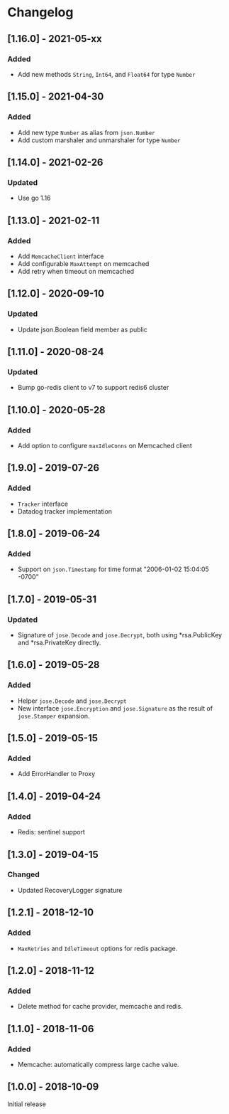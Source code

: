 # Changelog

## [1.16.0] - 2021-05-xx

### Added

- Add new methods `String`, `Int64`, and `Float64` for type `Number`

## [1.15.0] - 2021-04-30

### Added

- Add new type `Number` as alias from `json.Number`
- Add custom marshaler and unmarshaler for type `Number`

## [1.14.0] - 2021-02-26

### Updated

- Use go 1.16

## [1.13.0] - 2021-02-11

### Added

- Add `MemcacheClient` interface
- Add configurable `MaxAttempt` on memcached
- Add retry when timeout on memcached

## [1.12.0] - 2020-09-10

### Updated

- Update json.Boolean field member as public

## [1.11.0] - 2020-08-24

### Updated

- Bump go-redis client to v7 to support redis6 cluster

## [1.10.0] - 2020-05-28

### Added

- Add option to configure `maxIdleConns` on Memcached client

## [1.9.0] - 2019-07-26

### Added

- `Tracker` interface
- Datadog tracker implementation

## [1.8.0] - 2019-06-24

### Added

- Support on `json.Timestamp` for time format "2006-01-02 15:04:05 -0700"

## [1.7.0] - 2019-05-31

### Updated

- Signature of `jose.Decode` and `jose.Decrypt`, both using *rsa.PublicKey and *rsa.PrivateKey directly.

## [1.6.0] - 2019-05-28

### Added

- Helper `jose.Decode` and `jose.Decrypt`
- New interface `jose.Encryption` and `jose.Signature` as the result of `jose.Stamper` expansion.

## [1.5.0] - 2019-05-15

### Added

- Add ErrorHandler to Proxy

## [1.4.0] - 2019-04-24

### Added

- Redis: sentinel support

## [1.3.0] - 2019-04-15

### Changed

- Updated RecoveryLogger signature

## [1.2.1] - 2018-12-10

### Added

- `MaxRetries` and `IdleTimeout` options for redis package.

## [1.2.0] - 2018-11-12

### Added

- Delete method for cache provider, memcache and redis.

## [1.1.0] - 2018-11-06

### Added

- Memcache: automatically compress large cache value.

## [1.0.0] - 2018-10-09

Initial release
